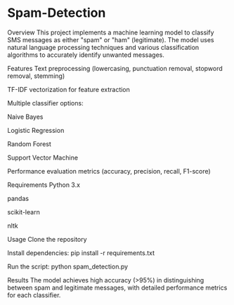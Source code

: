 # Spam-Detection

Overview
This project implements a machine learning model to classify SMS messages as either "spam" or "ham" (legitimate). The model uses natural language processing techniques and various classification algorithms to accurately identify unwanted messages.

Features
Text preprocessing (lowercasing, punctuation removal, stopword removal, stemming)

TF-IDF vectorization for feature extraction

Multiple classifier options:

Naive Bayes

Logistic Regression

Random Forest

Support Vector Machine

Performance evaluation metrics (accuracy, precision, recall, F1-score)

Requirements
Python 3.x

pandas

scikit-learn

nltk

Usage
Clone the repository

Install dependencies: pip install -r requirements.txt

Run the script: python spam_detection.py

Results
The model achieves high accuracy (>95%) in distinguishing between spam and legitimate messages, with detailed performance metrics for each classifier.
